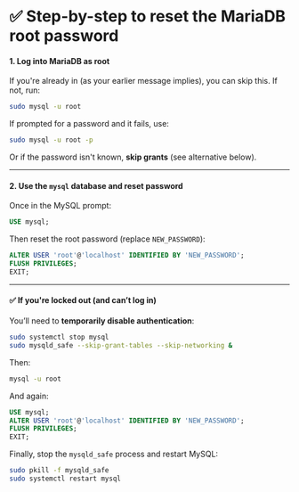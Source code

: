 # ✅ Step-by-step to reset the MariaDB root password

#### 1. Log into MariaDB as root
If you're already in (as your earlier message implies), you can skip this. If not, run:

```bash
sudo mysql -u root
```

If prompted for a password and it fails, use:
```bash
sudo mysql -u root -p
```

Or if the password isn't known, **skip grants** (see alternative below).

---

#### 2. Use the `mysql` database and reset password

Once in the MySQL prompt:

```sql
USE mysql;
```

Then reset the root password (replace `NEW_PASSWORD`):

```sql
ALTER USER 'root'@'localhost' IDENTIFIED BY 'NEW_PASSWORD';
FLUSH PRIVILEGES;
EXIT;
```

---

#### ✅ If you're locked out (and can’t log in)

You’ll need to **temporarily disable authentication**:

```bash
sudo systemctl stop mysql
sudo mysqld_safe --skip-grant-tables --skip-networking &
```

Then:

```bash
mysql -u root
```

And again:

```sql
USE mysql;
ALTER USER 'root'@'localhost' IDENTIFIED BY 'NEW_PASSWORD';
FLUSH PRIVILEGES;
EXIT;
```

Finally, stop the `mysqld_safe` process and restart MySQL:

```bash
sudo pkill -f mysqld_safe
sudo systemctl restart mysql
```

